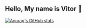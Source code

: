 ## Hello, My name is Vitor 👋

[![Anurag's GitHub stats](https://github-readme-stats.vercel.app/api?username=vitoremsb&show_icons=true)](https://github.com/vitoremsb/github-readme-stats&show_icons=true)
